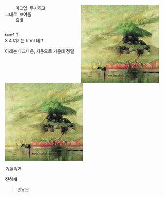 

<div>
    <img src="..\img\test.jpg" align="right">
    <pre>
    마크업 무시하고
그대로 보여줌
    요래
    </pre>
    test1
    2<br>
    3
    4
    여기는 html 태그

아래는 마크다운, 자동으로 가운데 정렬

![](../img/test.jpg)



*기울이기*

**진하게**

> 인용문


